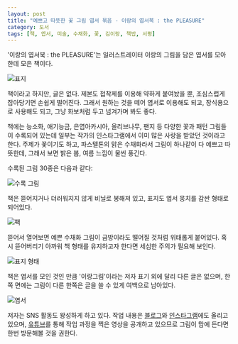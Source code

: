 ```yaml
---
layout: post
title: "예쁘고 따뜻한 꽃 그림 엽서 묶음 - 이랑의 엽서북 : the PLEASURE"
category: 도서
tags: [책, 엽서, 미술, 수채화, 꽃, 김이랑, 책밥, 서평]
---
```


'이랑의 엽서북 : the PLEASURE'는
일러스트레이터 이랑의 그림을 담은 엽서를 모아 한데 모은 책이다.

![표지](https://lh3.googleusercontent.com/-TOeb9u1jNvM/Wl-onziTt1I/AAAAAAAAdtU/PRRCJ_lmqnAsKefsTbV8m9fOR_DdnNvmwCE0YBhgL/s0/postcard-book-the-pleasure.jpg)

책이라고 하지만, 글은 없다.
제본도 접착제를 이용해 약하게 붙여놨을 뿐,
조심스럽게 잡아당기면 손쉽게 떨어진다.
그래서 원하는 것을 떼어 엽서로 이용해도 되고,
장식용으로 사용해도 되고,
그냥 화보처럼 두고 넘겨가며 봐도 좋다.

책에는 능소화, 애기능금, 은엽아카시아, 올리브나무, 팬지 등 다양한 꽃과 패턴 그림들이 수록되어 있는데
일부는 작가의 인스타그램에서 이미 많은 사랑을 받았던 것이라고 한다.
주제가 꽃이기도 하고,
파스텔톤의 맑은 수채화라서
그림이 하나같이 다 예쁘고 따뜻한데,
그래서 보면 밝은 봄, 여름 느낌이 물씬 풍긴다.

수록된 그림 30종은 다음과 같다:

![수록 그림](https://lh3.googleusercontent.com/-t1eGgwTU67Y/Wl-iU8Sn8hI/AAAAAAAAdro/2naV6YsOihkk_06uvP9Uf0G_V_8F5RlMQCE0YBhgL/w560/postcard-book-the-pleasure.jpg)

책은 뜯어지거나 더러워지지 않게 비닐로 봉해져 있고,
표지도 엽서 뭉치를 감싼 형태로 되어있다.

![팩](https://lh3.googleusercontent.com/1Nh_5RkQr21vA_9mQETHs7QTCO5YjfMtO-NXIkapXjiUknnTT3MnAevhP0Ez9I-_-ei-2CQkQYTMAA=s560)

뜯어서 열어보면 예쁜 수채화 그림이 금방이라도 떨어질 것처럼 위태롭게 붙어있다.
혹시 뜯어버리기 아까워 책 형태를 유지하고자 한다면 세심한 주의가 필요해 보인다.

![표지 형태](https://lh3.googleusercontent.com/0fNrAKpxy5h9ZyTx-kYX1_vBmg-8AN4cEn4RJGeGtAZLM0uIQJkCJrUjwg7OZjCEhT-tGmc_jLGUHQ=s560)

책은 엽서를 모인 것인 만큼 '이랑그림'이라는 저자 표기 외에 달리 다른 글은 없으며,
한쪽 면에는 그림이 다른 한쪽은 글을 쓸 수 있게 여백으로 남아있다.

![엽서](https://lh3.googleusercontent.com/taVHBlO0RTHAtIDwOmh3Res2A8pXVMrX8Vaj-A-uBxZes62mUa9mEpIA_JhajTBjt7dkw21YHii0AA=s560)

저자는 SNS 활동도 왕성하게 하고 있다.
작업 내용은 [블로그](https://blog.naver.com/spaceyy)와
[인스타그램](https://www.instagram.com/dang_go/)에도 올리고 있으며,
[유튜브](https://www.youtube.com/channel/UC54YHbBlgMvEDMtY-uMx6pQ)를 통해
작업 과정을 찍은 영상을 공개하고 있으므로
그림이 맘에 든다면 한번 방문해볼 것을 권한다.
